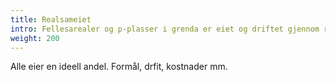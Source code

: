 ```yaml
---
title: Realsameiet
intro: Fellesarealer og p-plasser i grenda er eiet og driftet gjennom realsameiet Huldra Økogrend Fellesareal, eller HØF.
weight: 200
---
```

Alle eier en ideell andel.
Formål, drfit, kostnader mm.
